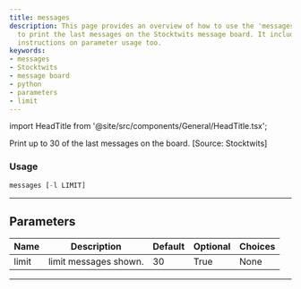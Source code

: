 ```yaml
---
title: messages
description: This page provides an overview of how to use the 'messages' function
  to print the last messages on the Stocktwits message board. It includes detailed
  instructions on parameter usage too.
keywords:
- messages
- Stocktwits
- message board
- python
- parameters
- limit
---
```


import HeadTitle from '@site/src/components/General/HeadTitle.tsx';

<HeadTitle title="messages - Ba - Stocks - Reference | OpenBB Terminal Docs" />

Print up to 30 of the last messages on the board. [Source: Stocktwits]

### Usage

```python
messages [-l LIMIT]
```

---

## Parameters

| Name | Description | Default | Optional | Choices |
| ---- | ----------- | ------- | -------- | ------- |
| limit | limit messages shown. | 30 | True | None |

---
